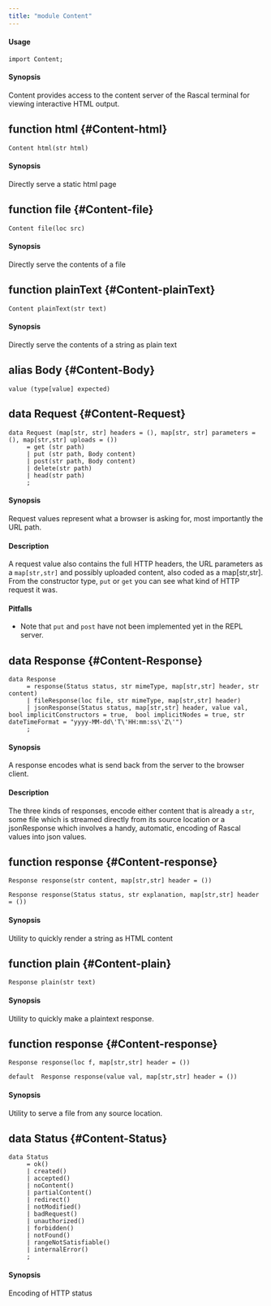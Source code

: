 ```yaml
---
title: "module Content"
---
```


#### Usage

`import Content;`


#### Synopsis

Content provides access to the content server of the Rascal terminal for viewing interactive HTML output.


## function html {#Content-html}

```rascal
Content html(str html)

```


#### Synopsis

Directly serve a static html page

## function file {#Content-file}

```rascal
Content file(loc src)

```


#### Synopsis

Directly serve the contents of a file

## function plainText {#Content-plainText}

```rascal
Content plainText(str text)

```


#### Synopsis

Directly serve the contents of a string as plain text

## alias Body {#Content-Body}

```rascal
value (type[value] expected)

```

## data Request {#Content-Request}

```rascal
data Request (map[str, str] headers = (), map[str, str] parameters = (), map[str,str] uploads = ()) 
     = get (str path)
     | put (str path, Body content)
     | post(str path, Body content)
     | delete(str path)
     | head(str path)
     ;
```


#### Synopsis

Request values represent what a browser is asking for, most importantly the URL path.

#### Description

A request value also contains the full HTTP headers, the URL parameters as a `map[str,str]`
and possibly uploaded content, also coded as a map[str,str]. From the constructor type,
`put` or `get` you can see what kind of HTTP request it was. 

#### Pitfalls

* Note that `put` and `post` have not been implemented yet in the REPL server. 

## data Response {#Content-Response}

```rascal
data Response  
     = response(Status status, str mimeType, map[str,str] header, str content)
     | fileResponse(loc file, str mimeType, map[str,str] header)
     | jsonResponse(Status status, map[str,str] header, value val, bool implicitConstructors = true,  bool implicitNodes = true, str dateTimeFormat = "yyyy-MM-dd\'T\'HH:mm:ss\'Z\'")
     ;
```


#### Synopsis

A response encodes what is send back from the server to the browser client.

#### Description

The three kinds of responses, encode either content that is already a `str`,
some file which is streamed directly from its source location or a jsonResponse
which involves a handy, automatic, encoding of Rascal values into json values.

## function response {#Content-response}

```rascal
Response response(str content, map[str,str] header = ())

Response response(Status status, str explanation, map[str,str] header = ())

```


#### Synopsis

Utility to quickly render a string as HTML content

## function plain {#Content-plain}

```rascal
Response plain(str text)

```


#### Synopsis

Utility to quickly make a plaintext response.

## function response {#Content-response}

```rascal
Response response(loc f, map[str,str] header = ())

default  Response response(value val, map[str,str] header = ())

```


#### Synopsis

Utility to serve a file from any source location.

## data Status {#Content-Status}

```rascal
data Status  
     = ok()
     | created()
     | accepted()
     | noContent()
     | partialContent()
     | redirect()
     | notModified()
     | badRequest()
     | unauthorized()
     | forbidden()
     | notFound()
     | rangeNotSatisfiable()
     | internalError()
     ;
```


#### Synopsis

Encoding of HTTP status

